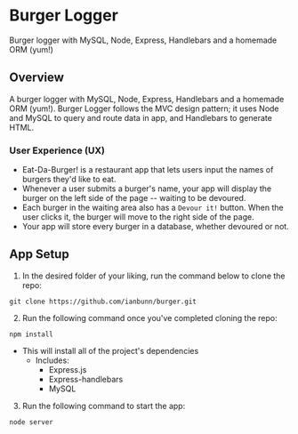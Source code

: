# Burger Logger

Burger logger with MySQL, Node, Express, Handlebars and a homemade ORM (yum!)

## Overview

A burger logger with MySQL, Node, Express, Handlebars and a homemade ORM (yum!). Burger Logger follows the MVC design pattern; it uses Node and MySQL to query and route data in app, and Handlebars to generate HTML.

### User Experience (UX)

* Eat-Da-Burger! is a restaurant app that lets users input the names of burgers they'd like to eat.
* Whenever a user submits a burger's name, your app will display the burger on the left side of the page -- waiting to be devoured.
* Each burger in the waiting area also has a `Devour it!` button. When the user clicks it, the burger will move to the right side of the page.
* Your app will store every burger in a database, whether devoured or not.

## App Setup

1. In the desired folder of your liking, run the command below to clone the repo:

`git clone https://github.com/ianbunn/burger.git`

2. Run the following command once you've completed cloning the repo:

`npm install`

- This will install all of the project's dependencies
  - Includes:
    - Express.js
    - Express-handlebars
    - MySQL

3. Run the following command to start the app:

`node server`